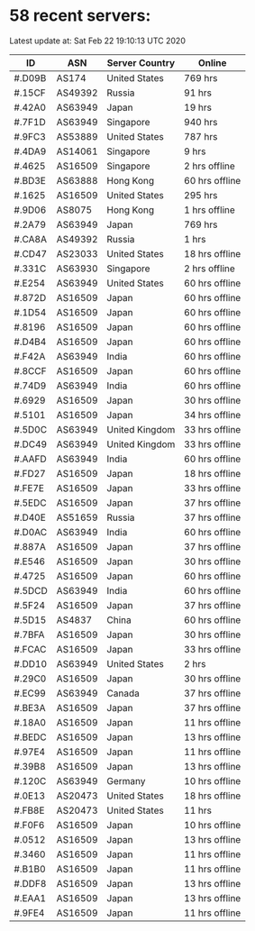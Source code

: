 # 58 recent servers:

Latest update at: Sat Feb 22 19:10:13 UTC 2020

| ID | ASN | Server Country | Online |
| -- | --- | -------------- | ------ |
| #.D09B | AS174 | United States | 769 hrs |
| #.15CF | AS49392 | Russia | 91 hrs |
| #.42A0 | AS63949 | Japan | 19 hrs |
| #.7F1D | AS63949 | Singapore | 940 hrs |
| #.9FC3 | AS53889 | United States | 787 hrs |
| #.4DA9 | AS14061 | Singapore | 9 hrs |
| #.4625 | AS16509 | Singapore | 2 hrs offline |
| #.BD3E | AS63888 | Hong Kong | 60 hrs offline |
| #.1625 | AS16509 | United States | 295 hrs |
| #.9D06 | AS8075 | Hong Kong | 1 hrs offline |
| #.2A79 | AS63949 | Japan | 769 hrs |
| #.CA8A | AS49392 | Russia | 1 hrs |
| #.CD47 | AS23033 | United States | 18 hrs offline |
| #.331C | AS63930 | Singapore | 2 hrs offline |
| #.E254 | AS63949 | United States | 60 hrs offline |
| #.872D | AS16509 | Japan | 60 hrs offline |
| #.1D54 | AS16509 | Japan | 60 hrs offline |
| #.8196 | AS16509 | Japan | 60 hrs offline |
| #.D4B4 | AS16509 | Japan | 60 hrs offline |
| #.F42A | AS63949 | India | 60 hrs offline |
| #.8CCF | AS16509 | Japan | 60 hrs offline |
| #.74D9 | AS63949 | India | 60 hrs offline |
| #.6929 | AS16509 | Japan | 30 hrs offline |
| #.5101 | AS16509 | Japan | 34 hrs offline |
| #.5D0C | AS63949 | United Kingdom | 33 hrs offline |
| #.DC49 | AS63949 | United Kingdom | 33 hrs offline |
| #.AAFD | AS63949 | India | 60 hrs offline |
| #.FD27 | AS16509 | Japan | 18 hrs offline |
| #.FE7E | AS16509 | Japan | 33 hrs offline |
| #.5EDC | AS16509 | Japan | 37 hrs offline |
| #.D40E | AS51659 | Russia | 37 hrs offline |
| #.D0AC | AS63949 | India | 60 hrs offline |
| #.887A | AS16509 | Japan | 37 hrs offline |
| #.E546 | AS16509 | Japan | 30 hrs offline |
| #.4725 | AS16509 | Japan | 60 hrs offline |
| #.5DCD | AS63949 | India | 60 hrs offline |
| #.5F24 | AS16509 | Japan | 37 hrs offline |
| #.5D15 | AS4837 | China | 60 hrs offline |
| #.7BFA | AS16509 | Japan | 30 hrs offline |
| #.FCAC | AS16509 | Japan | 33 hrs offline |
| #.DD10 | AS63949 | United States | 2 hrs |
| #.29C0 | AS16509 | Japan | 30 hrs offline |
| #.EC99 | AS63949 | Canada | 37 hrs offline |
| #.BE3A | AS16509 | Japan | 37 hrs offline |
| #.18A0 | AS16509 | Japan | 11 hrs offline |
| #.BEDC | AS16509 | Japan | 13 hrs offline |
| #.97E4 | AS16509 | Japan | 11 hrs offline |
| #.39B8 | AS16509 | Japan | 13 hrs offline |
| #.120C | AS63949 | Germany | 10 hrs offline |
| #.0E13 | AS20473 | United States | 18 hrs offline |
| #.FB8E | AS20473 | United States | 11 hrs |
| #.F0F6 | AS16509 | Japan | 10 hrs offline |
| #.0512 | AS16509 | Japan | 13 hrs offline |
| #.3460 | AS16509 | Japan | 11 hrs offline |
| #.B1B0 | AS16509 | Japan | 11 hrs offline |
| #.DDF8 | AS16509 | Japan | 13 hrs offline |
| #.EAA1 | AS16509 | Japan | 13 hrs offline |
| #.9FE4 | AS16509 | Japan | 11 hrs offline |

